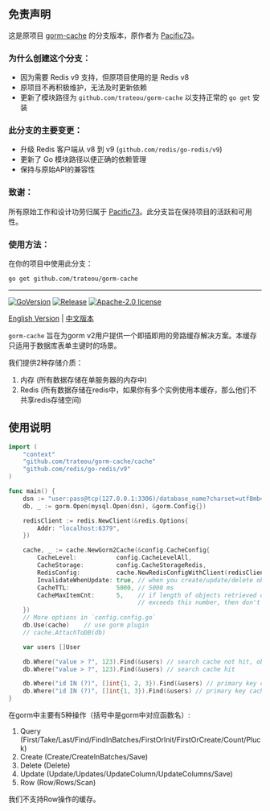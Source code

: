 ## 免责声明

这是原项目 [gorm-cache](https://github.com/Pacific73/gorm-cache) 的分支版本，原作者为 [Pacific73](https://github.com/Pacific73)。

### 为什么创建这个分支：
- 因为需要 Redis v9 支持，但原项目使用的是 Redis v8
- 原项目不再积极维护，无法及时更新依赖
- 更新了模块路径为 `github.com/trateou/gorm-cache` 以支持正常的 `go get` 安装

### 此分支的主要变更：
- 升级 Redis 客户端从 v8 到 v9 (`github.com/redis/go-redis/v9`)
- 更新了 Go 模块路径以便正确的依赖管理
- 保持与原始API的兼容性

### 致谢：
所有原始工作和设计功劳归属于 [Pacific73](https://github.com/Pacific73)。此分支旨在保持项目的活跃和可用性。

### 使用方法：
在你的项目中使用此分支：
```bash
go get github.com/trateou/gorm-cache
```


---
[![GoVersion](https://img.shields.io/github/go-mod/go-version/Pacific73/gorm-cache)](https://github.com/Pacific73/gorm-cache/blob/master/go.mod)
[![Release](https://img.shields.io/github/v/release/Pacific73/gorm-cache)](https://github.com/Pacific73/gorm-cache/releases)
[![Apache-2.0 license](https://img.shields.io/badge/license-Apache2.0-brightgreen.svg)](https://opensource.org/licenses/Apache-2.0)

[English Version](./README.md) | [中文版本](./README.ZH_CN.md)

`gorm-cache` 旨在为gorm v2用户提供一个即插即用的旁路缓存解决方案。本缓存只适用于数据库表单主键时的场景。

我们提供2种存储介质：

1. 内存 (所有数据存储在单服务器的内存中)
2. Redis (所有数据存储在redis中，如果你有多个实例使用本缓存，那么他们不共享redis存储空间)

## 使用说明

```go
import (
    "context"
    "github.com/trateou/gorm-cache/cache"
    "github.com/redis/go-redis/v9"
)

func main() {
    dsn := "user:pass@tcp(127.0.0.1:3306)/database_name?charset=utf8mb4"
    db, _ := gorm.Open(mysql.Open(dsn), &gorm.Config{})

    redisClient := redis.NewClient(&redis.Options{
        Addr: "localhost:6379",
    })

    cache, _ := cache.NewGorm2Cache(&config.CacheConfig{
        CacheLevel:           config.CacheLevelAll,
        CacheStorage:         config.CacheStorageRedis,
        RedisConfig:          cache.NewRedisConfigWithClient(redisClient),
        InvalidateWhenUpdate: true, // when you create/update/delete objects, invalidate cache
        CacheTTL:             5000, // 5000 ms
        CacheMaxItemCnt:      5,    // if length of objects retrieved one single time
                                    // exceeds this number, then don't cache
    })
    // More options in `config.config.go`
    db.Use(cache)    // use gorm plugin
    // cache.AttachToDB(db)

    var users []User

    db.Where("value > ?", 123).Find(&users) // search cache not hit, objects cached
    db.Where("value > ?", 123).Find(&users) // search cache hit

    db.Where("id IN (?)", []int{1, 2, 3}).Find(&users) // primary key cache not hit, users cached
    db.Where("id IN (?)", []int{1, 3}).Find(&users) // primary key cache hit
}
```

在gorm中主要有5种操作（括号中是gorm中对应函数名）:

1. Query (First/Take/Last/Find/FindInBatches/FirstOrInit/FirstOrCreate/Count/Pluck)
2. Create (Create/CreateInBatches/Save)
3. Delete (Delete)
4. Update (Update/Updates/UpdateColumn/UpdateColumns/Save)
5. Row (Row/Rows/Scan)

我们不支持Row操作的缓存。
